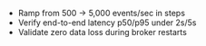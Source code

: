 - Ramp from 500 → 5,000 events/sec in steps
- Verify end-to-end latency p50/p95 under 2s/5s
- Validate zero data loss during broker restarts
